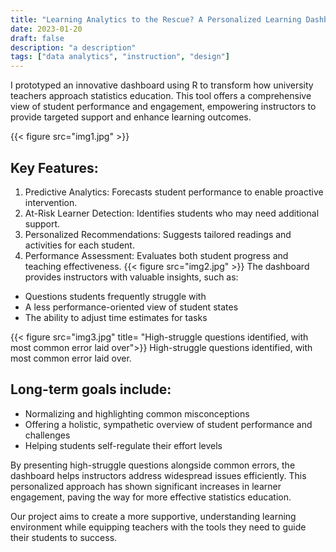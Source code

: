 ```yaml
---
title: "Learning Analytics to the Rescue? A Personalized Learning Dashboard"
date: 2023-01-20
draft: false
description: "a description"
tags: ["data analytics", "instruction", "design"]
---
```


I prototyped an innovative dashboard using R to transform how university teachers approach statistics education. This tool offers a comprehensive view of student performance and engagement, empowering instructors to provide targeted support and enhance learning outcomes.


{{< figure src="img1.jpg" >}}
## Key Features:
1. Predictive Analytics: Forecasts student performance to enable proactive intervention.
2. At-Risk Learner Detection: Identifies students who may need additional support.
3. Personalized Recommendations: Suggests tailored readings and activities for each student.
4. Performance Assessment: Evaluates both student progress and teaching effectiveness.
{{< figure src="img2.jpg" >}}
The dashboard provides instructors with valuable insights, such as:
- Questions students frequently struggle with
- A less performance-oriented view of student states
- The ability to adjust time estimates for tasks

{{< figure src="img3.jpg"  title= "High-struggle questions identified, with most common error laid over">}}
High-struggle questions identified, with most common error laid over.

## Long-term goals include:
- Normalizing and highlighting common misconceptions
- Offering a holistic, sympathetic overview of student performance and challenges
- Helping students self-regulate their effort levels

By presenting high-struggle questions alongside common errors, the dashboard helps instructors address widespread issues efficiently. This personalized approach has shown significant increases in learner engagement, paving the way for more effective statistics education.

Our project aims to create a more supportive, understanding learning environment while equipping teachers with the tools they need to guide their students to success.
